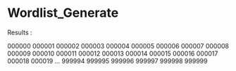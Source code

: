 # Wordlist_Generate


Results : 

000000
000001
000002
000003
000004
000005
000006
000007
000008
000009
000010
000011
000012
000013
000014
000015
000016
000017
000018
000019
...
999994
999995
999996
999997
999998
999999
